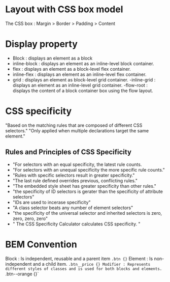 # Layout with CSS box model
The CSS box : 
Margin > Border > Padding > Content

# Display property 
- Block : displays an element as a block
- inline-block : displays an element as an inline-level block container.
- flex : displays an element as a block-level flex container. 
- inline-flex : displays an element as an inline-level flex container. 
- grid : displays an element as block-level grid container. 
-inline-grid : displays an element as an inline-level grid container. 
-flow-root : displays the content of a block container box using the flow layout. 

# CSS specificity 
"Based on the matching rules that are composed of different CSS selectors."
"Only applied when multiple declarations target the same element."
## Rules and Principles of CSS Specificity 
- "For selectors with an equal specificity, the latest rule counts.
- "For selectors with an unequal specificity the more specific rule counts."
- "Rules with specific selectors result in greater specificity."
- "The last rule defined overrides previous, conflicting rules."
- "The embedded style sheet has greater specificity than other rules."
- "the specificity of ID selectors is gerater than the specificity of attribute selectors"
- "IDs are used to incerase specificity"
- "A class selector beats any number of element selectors"
- "the specificity of the universal selector and inherited selectors is zero, zero, zero, zero"
- " The CSS Specificity Calculator calculates CSS specificity. "

# BEM Convention
Block : Is independent, reusable and a parent item
`.btn {}`
Element : Is non-independent and a child item. 
`.btn__price {}
Modifier : Represents different styles of classes and is used for both blocks and elements. 
`.btn--orange {}`